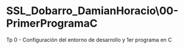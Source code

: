 # SSL_Dobarro_DamianHoracio\00-PrimerProgramaC
Tp 0 - Configuración del entorno de desarrollo y 1er programa en C